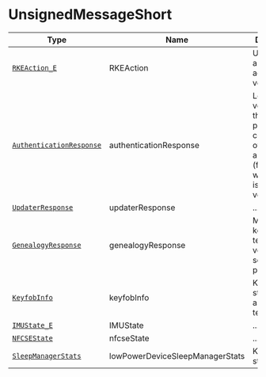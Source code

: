# UnsignedMessageShort

Type|Name|Description|Repeated?
-|-|-|-
[`RKEAction_E`](../enums/rkeaction_e)|RKEAction|Used to send a manual action to the vehicle|no
[`AuthenticationResponse`](authres)|authenticationResponse|Let the vehicle know that it can perform a certain level of actions automatically (for example when a user is next to the vehicle)|no
[`UpdaterResponse`](updaterres)|updaterResponse|...|no
[`GenealogyResponse`](genres)|genealogyResponse|Made for keyfobs to tell the vehicle their serial and part number|no
[`KeyfobInfo`](keyfobinfo)|keyfobInfo|Keyfob states such as temperature|no
[`IMUState_E`](../enums/imustate_e)|IMUState|...|no
[`NFCSEState`](nfcsestate)|nfcseState|...|no
[`SleepManagerStats`](sleepmanstats)|lowPowerDeviceSleepManagerStats|Keyfob sleep statisics|no